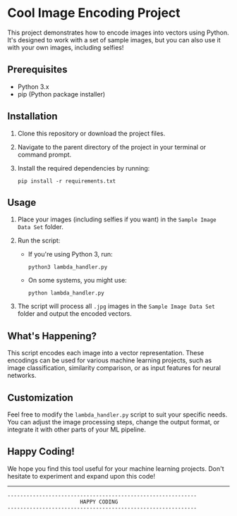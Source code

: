 # Cool Image Encoding Project

This project demonstrates how to encode images into vectors using Python. It's designed to work with a set of sample images, but you can also use it with your own images, including selfies!

## Prerequisites

- Python 3.x
- pip (Python package installer)

## Installation

1. Clone this repository or download the project files.

2. Navigate to the parent directory of the project in your terminal or command prompt.

3. Install the required dependencies by running:

   ```
   pip install -r requirements.txt
   ```

## Usage

1. Place your images (including selfies if you want) in the `Sample Image Data Set` folder.

2. Run the script:

   - If you're using Python 3, run:
     ```
     python3 lambda_handler.py
     ```
   - On some systems, you might use:
     ```
     python lambda_handler.py
     ```

3. The script will process all `.jpg` images in the `Sample Image Data Set` folder and output the encoded vectors.

## What's Happening?

This script encodes each image into a vector representation. These encodings can be used for various machine learning projects, such as image classification, similarity comparison, or as input features for neural networks.

## Customization

Feel free to modify the `lambda_handler.py` script to suit your specific needs. You can adjust the image processing steps, change the output format, or integrate it with other parts of your ML pipeline.

## Happy Coding!

We hope you find this tool useful for your machine learning projects. Don't hesitate to experiment and expand upon this code!

---

```
------------------------------------------------------------ 
                       HAPPY CODING 
------------------------------------------------------------ 
```


